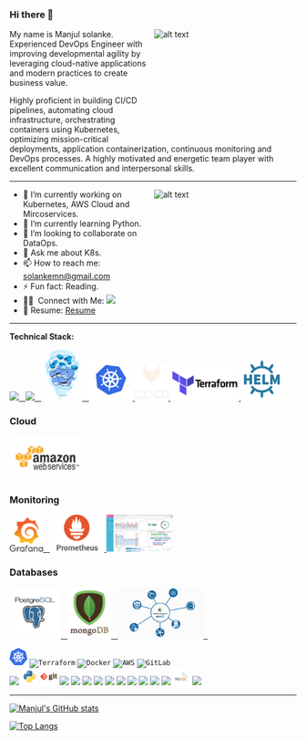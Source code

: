 ### Hi there 👋
          
<img align="right" src="https://media.giphy.com/media/oNrQaV8zjY5RD7Ok67/giphy-downsized-large.gif" alt="alt text" width="250" height="200">


My name is Manjul solanke. Experienced DevOps Engineer with improving developmental agility by leveraging cloud-native applications and modern practices to create business value. 


Highly proficient in building CI/CD pipelines, automating cloud infrastructure, orchestrating containers using Kubernetes, optimizing mission-critical deployments, application containerization, continuous monitoring and DevOps processes. A highly motivated and energetic team player with excellent communication and interpersonal skills. 



---
<img align="right" src="https://media.giphy.com/media/CcwLAV11cALh3OuEJ5/giphy.gif" alt="alt text" width="250" height="200">

- 🔭 I’m currently working on Kubernetes, AWS Cloud and Mircoservices. 
- 🌱 I’m currently learning Python.
- 👯 I’m looking to collaborate on DataOps.
- 💬 Ask me about K8s.
- 📫 How to reach me: solankemn@gmail.com
- ⚡ Fun fact: Reading.
- 🤝🏻 &nbsp;Connect with Me: <a href="https://www.linkedin.com/in/manjulsolanke"><img src="https://img.shields.io/badge/-Manjul%20Solanke-0077B5?style=flat&logo=Linkedin&logoColor=white"/></a>
- 📝 Resume:  [Resume](https://drive.google.com/file/d/1Ohdt2lMzqVa8abhyY9K0At8GevOCPf15/view)
---



**Technical Stack:**  

<p float="left">
  <a href="https://unix.org/" target="_blank" >
    <img src="https://github.com/manjulsolanke/manjulsolanke/blob/main/images/unix" height="90" />&nbsp;&nbsp;
  </a>        
  <a href="https://unix.org/" target="_blank" >
    <img src="https://github.com/manjulsolanke/manjulsolanke/blob/main/images/unix" height="90" />&nbsp;&nbsp;
  </a>           
  <a href="https://www.docker.com/" target="_blank" >
    <img src="https://github.com/manjulsolanke/manjulsolanke/blob/main/images/docker.gif" height="90" />&nbsp;&nbsp;
  </a>
  <a href="https://kubernetes.io/" target="_blank" >
    <img src="https://github.com/manjulsolanke/manjulsolanke/blob/main/images/k8s.gif"  height="75" />
  </a>
  <a href="https://docs.gitlab.com/ee/ci/" target="_blank" >
    <img src="https://github.com/manjulsolanke/manjulsolanke/blob/main/images/cicd.gif"  height="65" />
  </a>
  <a href="https://www.terraform.io/" target="_blank" >
    <img src="https://github.com/manjulsolanke/manjulsolanke/blob/main/images/terraform.gif" width="120" />
  </a>
  <a href="https://helm.sh/" target="_blank" >
    <img src="https://github.com/manjulsolanke/manjulsolanke/blob/main/images/helm.gif"  height="75" />
  </a>
 </p>

### Cloud
  
 <p float="left">
  <a href="https://aws.amazon.com/" target="_blank" >
    <img src="https://github.com/manjulsolanke/manjulsolanke/blob/main/images/aws.gif"  height="75" />
  </a>
 </p>
  
### Monitoring
  
 <p float="left">
  <a href="https://grafana.com/" target="_blank" >
    <img src="https://github.com/manjulsolanke/manjulsolanke/blob/main/images/grafana.gif" height="60" />&nbsp;&nbsp;
  </a>
  <a href="https://prometheus.io/" target="_blank" >
    <img src="https://github.com/manjulsolanke/manjulsolanke/blob/main/images/prometheus.gif" height="65" />
    </a>
  <a href="https://www.elastic.co/kibana" target="_blank" >
     <img src="https://github.com/manjulsolanke/manjulsolanke/blob/main/images/kibana.gif" height="65" />
     </a>        
</p>

### Databases
  
 <p float="left">
  <a href="https://www.postgresql.org/" target="_blank" >
     <img src="https://github.com/manjulsolanke/manjulsolanke/blob/main/images/postgresql.gif" height="90" />&nbsp;&nbsp;
  </a>
  <a href="https://www.mongodb.com/" target="_blank" >
     <img src="https://github.com/manjulsolanke/manjulsolanke/blob/main/images/mongo.gif" height="90" />&nbsp;&nbsp;
  </a>
  <a href="https://www.elastic.co/" target="_blank" >
     <img src="https://github.com/manjulsolanke/manjulsolanke/blob/main/images/elasticsearch.gif" height="90" />&nbsp;&nbsp;
  </a>        
</p>

<code><img height="30" src="https://github.com/kubernetes/kubernetes/blob/master/logo/logo.png"></code>
<code><img height="30" alt="Terraform" src="https://www.terraform.io/assets/images/logo-hashicorp-3f10732f.svg"></code>
<code><img height="30" alt="Docker" src="https://i0.wp.com/www.docker.com/blog/wp-content/uploads/2013/11/homepage-docker-logo.png?ssl=1"></code>
<code><img height="30" alt="AWS" src="https://avatars.githubusercontent.com/u/2232217?s=200&v=8"></code>
<code><img height="30" alt="GitLab" src="https://about.gitlab.com/images/press/logo/preview/gitlab-logo-white-preview.png"></code>
<code> <img height="30" src="https://jenkins.io/sites/default/files/jenkins_logo.png"></code>
<code><img height="30" src="https://raw.githubusercontent.com/github/explore/80688e429a7d4ef2fca1e82350fe8e3517d3494d/topics/python/python.png"></code>
<code><img height="30" src="https://raw.githubusercontent.com/github/explore/80688e429a7d4ef2fca1e82350fe8e3517d3494d/topics/git/git.png"></code>
<code><img height="30" src="https://cncf-branding.netlify.app/img/projects/prometheus/icon/color/prometheus-icon-color.png"></code>
<code><img height="30" src="https://upload.wikimedia.org/wikipedia/commons/9/9d/Grafana_logo.png"></code>
<code><img height="30" src="https://static-www.elastic.co/v3/assets/bltefdd0b53724fa2ce/blt74acb493aaf69084/5ea8c8dbf5880355558334cd/brand-elastic-stack-220x130.svg"></code>
<code><img height="30" src="https://logos-download.com/wp-content/uploads/2016/10/Python_logo_wordmark-700x203.png"></code>
<code><img height="30" src="https://cncf-branding.netlify.app/img/projects/helm/horizontal/color/helm-horizontal-color.png"></code>
<code><img height="30" src="https://cncf-branding.netlify.app/img/projects/jaeger/horizontal/color/jaeger-horizontal-color.png"></code>
<code><img height="30" src="https://cncf-branding.netlify.app/img/projects/harbor/horizontal/color/harbor-horizontal-color.png"></code>
<code><img height="30" src="https://cncf-branding.netlify.app/img/projects/argo/horizontal/color/argo-horizontal-color.png"></code>
<code><img height="30" src="https://cncf-branding.netlify.app/img/projects/linkerd/horizontal/color/linkerd-horizontal-color.png"></code>
<code><img height="30" src="https://cncf-branding.netlify.app/img/projects/operatorframework/horizontal/color/operatorframework-horizontal-color.png"></code>
<code><img height="30" src="https://raw.githubusercontent.com/github/explore/80688e429a7d4ef2fca1e82350fe8e3517d3494d/topics/mysql/mysql.png"></code>
<code><img height="30" src="https://cncf-branding.netlify.app/img/projects/fluentd/horizontal/color/fluentd-horizontal-color.png"></code>



---

[![Manjul's GitHub stats](https://github-readme-stats.vercel.app/api?username=manjulsolanke)](https://github.com/manjulsolanke)


[![Top Langs](https://github-readme-stats.vercel.app/api/top-langs/?username=manjulsolanke)](https://github.com/manjulsolanke)

